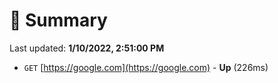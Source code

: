 # 📖 Summary
Last updated: **1/10/2022, 2:51:00 PM**

- `GET` [https://google.com](https://google.com) - **Up** (226ms)
